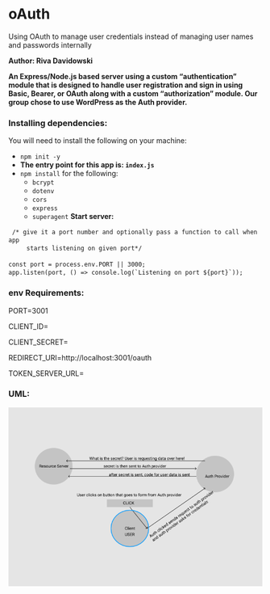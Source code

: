 # oAuth
 Using OAuth to manage user credentials instead of managing user names and passwords internally

 **Author: Riva Davidowski**

**An Express/Node.js based server using a custom “authentication” module that is designed to handle user registration and sign in using Basic, Bearer, or OAuth along with a custom “authorization” module. Our group chose to use WordPress as the Auth provider.**

### Installing dependencies:


You will need to install the following on your machine:

- `npm init -y `
- **The entry point for this app is: `index.js`**
- `npm install` for the following:
    - `bcrypt`
    - `dotenv`
    - `cors`
    -  `express`
    -  `superagent`
**Start server:**
   
```
 /* give it a port number and optionally pass a function to call when app
     starts listening on given port*/

const port = process.env.PORT || 3000;
app.listen(port, () => console.log(`Listening on port ${port}`));

```

### env Requirements:

PORT=3001

CLIENT_ID=

CLIENT_SECRET=

REDIRECT_URI=http://localhost:3001/oauth

TOKEN_SERVER_URL=

### UML:

![Auth](Auth.png)
